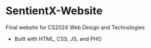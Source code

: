 # SentientX-Website
Final website for CS2024 Web Design and Technologies
- Built with HTML, CSS, JS, and PHO
